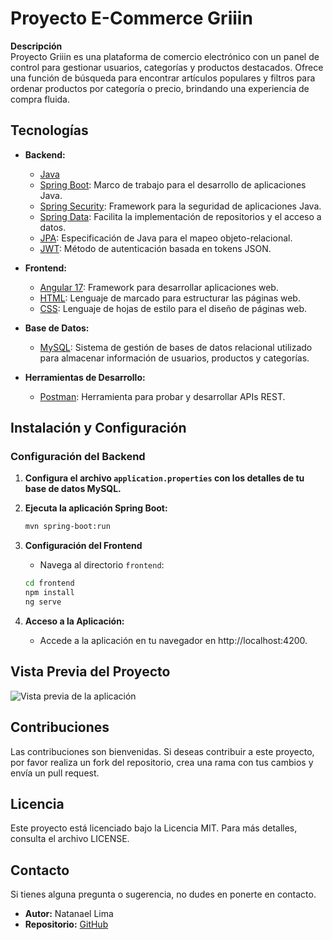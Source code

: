 # Proyecto E-Commerce Griiin

**Descripción**  
Proyecto Griiin es una plataforma de comercio electrónico con un panel de control para gestionar usuarios, categorías y productos destacados. Ofrece una función de búsqueda para encontrar artículos populares y filtros para ordenar productos por categoría o precio, brindando una experiencia de compra fluida.

## Tecnologías

- **Backend:**
  - [Java](https://www.oracle.com/java/)
  - [Spring Boot](https://spring.io/projects/spring-boot): Marco de trabajo para el desarrollo de aplicaciones Java.
  - [Spring Security](https://spring.io/projects/spring-security): Framework para la seguridad de aplicaciones Java.
  - [Spring Data](https://spring.io/projects/spring-data): Facilita la implementación de repositorios y el acceso a datos.
  - [JPA](https://www.hibernate.org/): Especificación de Java para el mapeo objeto-relacional.
  - [JWT](https://jwt.io/): Método de autenticación basada en tokens JSON.

- **Frontend:**
  - [Angular 17](https://angular.io/): Framework para desarrollar aplicaciones web.
  - [HTML](https://developer.mozilla.org/en-US/docs/Web/HTML): Lenguaje de marcado para estructurar las páginas web.
  - [CSS](https://developer.mozilla.org/en-US/docs/Web/CSS): Lenguaje de hojas de estilo para el diseño de páginas web.

- **Base de Datos:**
  - [MySQL](https://www.mysql.com/): Sistema de gestión de bases de datos relacional utilizado para almacenar información de usuarios, productos y categorías.

- **Herramientas de Desarrollo:**
  - [Postman](https://www.postman.com/): Herramienta para probar y desarrollar APIs REST.

## Instalación y Configuración

### Configuración del Backend

1. **Configura el archivo `application.properties` con los detalles de tu base de datos MySQL.**

2. **Ejecuta la aplicación Spring Boot:**
   ```bash
   mvn spring-boot:run
3. **Configuración del Frontend**
   - Navega al directorio `frontend`:
   ```bash
   cd frontend
   npm install
   ng serve
5. **Acceso a la Aplicación:**
   - Accede a la aplicación en tu navegador en http://localhost:4200.
   
## Vista Previa del Proyecto

![Vista previa de la aplicación](https://i.postimg.cc/c6qqxRhB/project-ecommerce.png)

## Contribuciones

Las contribuciones son bienvenidas. Si deseas contribuir a este proyecto, por favor realiza un fork del repositorio, crea una rama con tus cambios y envía un pull request.

## Licencia

Este proyecto está licenciado bajo la Licencia MIT. Para más detalles, consulta el archivo LICENSE.

## Contacto

Si tienes alguna pregunta o sugerencia, no dudes en ponerte en contacto.

- **Autor:** Natanael Lima
- **Repositorio:** [GitHub](https://github.com/natanael-lima/ecommerce-web-application)

